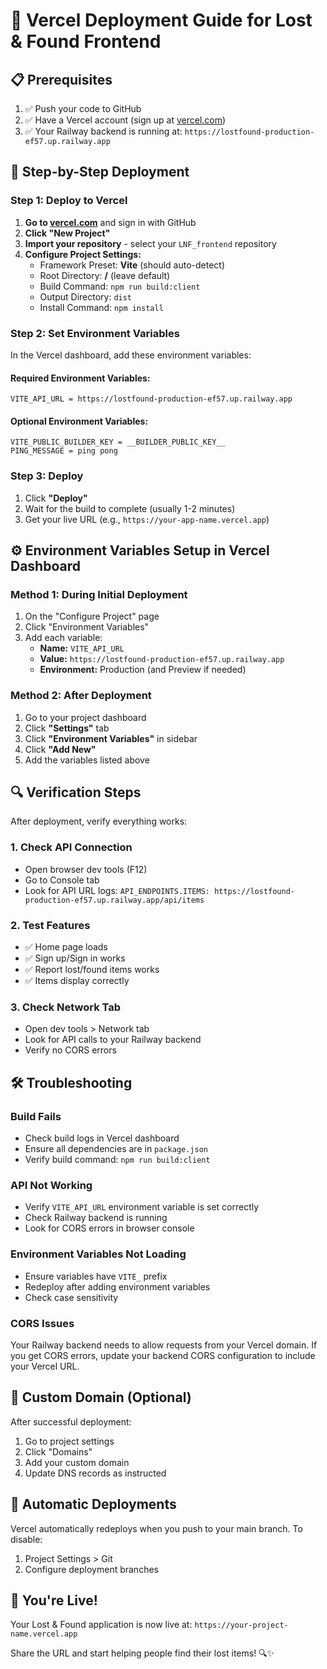 # 🚀 Vercel Deployment Guide for Lost & Found Frontend

## 📋 Prerequisites

1. ✅ Push your code to GitHub
2. ✅ Have a Vercel account (sign up at [vercel.com](https://vercel.com))
3. ✅ Your Railway backend is running at: `https://lostfound-production-ef57.up.railway.app`

## 🔧 Step-by-Step Deployment

### Step 1: Deploy to Vercel

1. **Go to [vercel.com](https://vercel.com)** and sign in with GitHub
2. **Click "New Project"**
3. **Import your repository** - select your `LNF_frontend` repository
4. **Configure Project Settings:**
   - Framework Preset: **Vite** (should auto-detect)
   - Root Directory: **/** (leave default)
   - Build Command: `npm run build:client`
   - Output Directory: `dist`
   - Install Command: `npm install`

### Step 2: Set Environment Variables

In the Vercel dashboard, add these environment variables:

#### Required Environment Variables:

```
VITE_API_URL = https://lostfound-production-ef57.up.railway.app
```

#### Optional Environment Variables:

```
VITE_PUBLIC_BUILDER_KEY = __BUILDER_PUBLIC_KEY__
PING_MESSAGE = ping pong
```

### Step 3: Deploy

1. Click **"Deploy"**
2. Wait for the build to complete (usually 1-2 minutes)
3. Get your live URL (e.g., `https://your-app-name.vercel.app`)

## ⚙️ Environment Variables Setup in Vercel Dashboard

### Method 1: During Initial Deployment

1. On the "Configure Project" page
2. Click "Environment Variables"
3. Add each variable:
   - **Name:** `VITE_API_URL`
   - **Value:** `https://lostfound-production-ef57.up.railway.app`
   - **Environment:** Production (and Preview if needed)

### Method 2: After Deployment

1. Go to your project dashboard
2. Click **"Settings"** tab
3. Click **"Environment Variables"** in sidebar
4. Click **"Add New"**
5. Add the variables listed above

## 🔍 Verification Steps

After deployment, verify everything works:

### 1. Check API Connection

- Open browser dev tools (F12)
- Go to Console tab
- Look for API URL logs: `API_ENDPOINTS.ITEMS: https://lostfound-production-ef57.up.railway.app/api/items`

### 2. Test Features

- ✅ Home page loads
- ✅ Sign up/Sign in works
- ✅ Report lost/found items works
- ✅ Items display correctly

### 3. Check Network Tab

- Open dev tools > Network tab
- Look for API calls to your Railway backend
- Verify no CORS errors

## 🛠️ Troubleshooting

### Build Fails

- Check build logs in Vercel dashboard
- Ensure all dependencies are in `package.json`
- Verify build command: `npm run build:client`

### API Not Working

- Verify `VITE_API_URL` environment variable is set correctly
- Check Railway backend is running
- Look for CORS errors in browser console

### Environment Variables Not Loading

- Ensure variables have `VITE_` prefix
- Redeploy after adding environment variables
- Check case sensitivity

### CORS Issues

Your Railway backend needs to allow requests from your Vercel domain. If you get CORS errors, update your backend CORS configuration to include your Vercel URL.

## 📱 Custom Domain (Optional)

After successful deployment:

1. Go to project settings
2. Click "Domains"
3. Add your custom domain
4. Update DNS records as instructed

## 🔄 Automatic Deployments

Vercel automatically redeploys when you push to your main branch. To disable:

1. Project Settings > Git
2. Configure deployment branches

## 🎉 You're Live!

Your Lost & Found application is now live at:
`https://your-project-name.vercel.app`

Share the URL and start helping people find their lost items! 🔍✨
